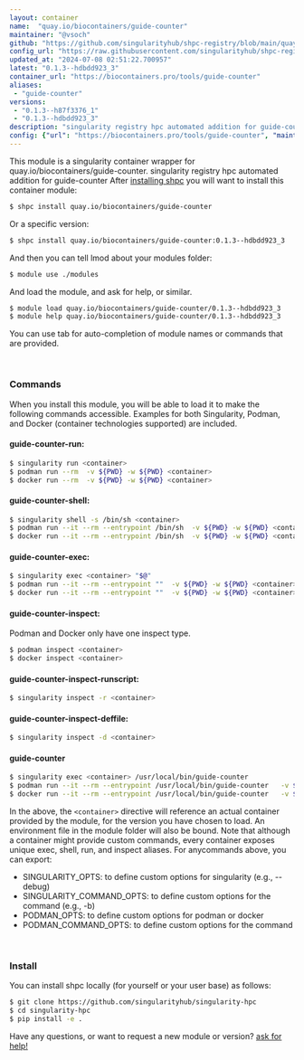 ```yaml
---
layout: container
name:  "quay.io/biocontainers/guide-counter"
maintainer: "@vsoch"
github: "https://github.com/singularityhub/shpc-registry/blob/main/quay.io/biocontainers/guide-counter/container.yaml"
config_url: "https://raw.githubusercontent.com/singularityhub/shpc-registry/main/quay.io/biocontainers/guide-counter/container.yaml"
updated_at: "2024-07-08 02:51:22.700957"
latest: "0.1.3--hdbdd923_3"
container_url: "https://biocontainers.pro/tools/guide-counter"
aliases:
 - "guide-counter"
versions:
 - "0.1.3--h87f3376_1"
 - "0.1.3--hdbdd923_3"
description: "singularity registry hpc automated addition for guide-counter"
config: {"url": "https://biocontainers.pro/tools/guide-counter", "maintainer": "@vsoch", "description": "singularity registry hpc automated addition for guide-counter", "latest": {"0.1.3--hdbdd923_3": "sha256:3732663b4b3e6c69fdbcfb99be623a3ff8f26ab36daa12344cc5261e6b6b2f10"}, "tags": {"0.1.3--h87f3376_1": "sha256:e35be03a49a9317b76cec69dd2dce458e8641f942786ba12d2b98f5938ebeb83", "0.1.3--hdbdd923_3": "sha256:3732663b4b3e6c69fdbcfb99be623a3ff8f26ab36daa12344cc5261e6b6b2f10"}, "docker": "quay.io/biocontainers/guide-counter", "aliases": {"guide-counter": "/usr/local/bin/guide-counter"}}
---
```


This module is a singularity container wrapper for quay.io/biocontainers/guide-counter.
singularity registry hpc automated addition for guide-counter
After [installing shpc](#install) you will want to install this container module:


```bash
$ shpc install quay.io/biocontainers/guide-counter
```

Or a specific version:

```bash
$ shpc install quay.io/biocontainers/guide-counter:0.1.3--hdbdd923_3
```

And then you can tell lmod about your modules folder:

```bash
$ module use ./modules
```

And load the module, and ask for help, or similar.

```bash
$ module load quay.io/biocontainers/guide-counter/0.1.3--hdbdd923_3
$ module help quay.io/biocontainers/guide-counter/0.1.3--hdbdd923_3
```

You can use tab for auto-completion of module names or commands that are provided.

<br>

### Commands

When you install this module, you will be able to load it to make the following commands accessible.
Examples for both Singularity, Podman, and Docker (container technologies supported) are included.

#### guide-counter-run:

```bash
$ singularity run <container>
$ podman run --rm  -v ${PWD} -w ${PWD} <container>
$ docker run --rm  -v ${PWD} -w ${PWD} <container>
```

#### guide-counter-shell:

```bash
$ singularity shell -s /bin/sh <container>
$ podman run --it --rm --entrypoint /bin/sh  -v ${PWD} -w ${PWD} <container>
$ docker run --it --rm --entrypoint /bin/sh  -v ${PWD} -w ${PWD} <container>
```

#### guide-counter-exec:

```bash
$ singularity exec <container> "$@"
$ podman run --it --rm --entrypoint ""  -v ${PWD} -w ${PWD} <container> "$@"
$ docker run --it --rm --entrypoint ""  -v ${PWD} -w ${PWD} <container> "$@"
```

#### guide-counter-inspect:

Podman and Docker only have one inspect type.

```bash
$ podman inspect <container>
$ docker inspect <container>
```

#### guide-counter-inspect-runscript:

```bash
$ singularity inspect -r <container>
```

#### guide-counter-inspect-deffile:

```bash
$ singularity inspect -d <container>
```


#### guide-counter

```bash
$ singularity exec <container> /usr/local/bin/guide-counter
$ podman run --it --rm --entrypoint /usr/local/bin/guide-counter   -v ${PWD} -w ${PWD} <container> -c " $@"
$ docker run --it --rm --entrypoint /usr/local/bin/guide-counter   -v ${PWD} -w ${PWD} <container> -c " $@"
```



In the above, the `<container>` directive will reference an actual container provided
by the module, for the version you have chosen to load. An environment file in the
module folder will also be bound. Note that although a container
might provide custom commands, every container exposes unique exec, shell, run, and
inspect aliases. For anycommands above, you can export:

 - SINGULARITY_OPTS: to define custom options for singularity (e.g., --debug)
 - SINGULARITY_COMMAND_OPTS: to define custom options for the command (e.g., -b)
 - PODMAN_OPTS: to define custom options for podman or docker
 - PODMAN_COMMAND_OPTS: to define custom options for the command

<br>

### Install

You can install shpc locally (for yourself or your user base) as follows:

```bash
$ git clone https://github.com/singularityhub/singularity-hpc
$ cd singularity-hpc
$ pip install -e .
```

Have any questions, or want to request a new module or version? [ask for help!](https://github.com/singularityhub/singularity-hpc/issues)